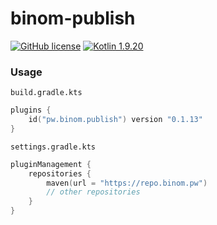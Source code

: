# binom-publish

[![GitHub license](https://img.shields.io/badge/license-Apache%20License%202.0-blue.svg?style=flat)](http://www.apache.org/licenses/LICENSE-2.0)
[![Kotlin 1.9.20](https://img.shields.io/badge/Kotlin-1.9.20-blue.svg?style=flat&logo=kotlin)](http://kotlinlang.org)

### Usage

`build.gradle.kts`
```kotlin
plugins {
    id("pw.binom.publish") version "0.1.13"
}
```

`settings.gradle.kts`
```kotlin
pluginManagement {
    repositories {
        maven(url = "https://repo.binom.pw")
        // other repositories
    }
}
```